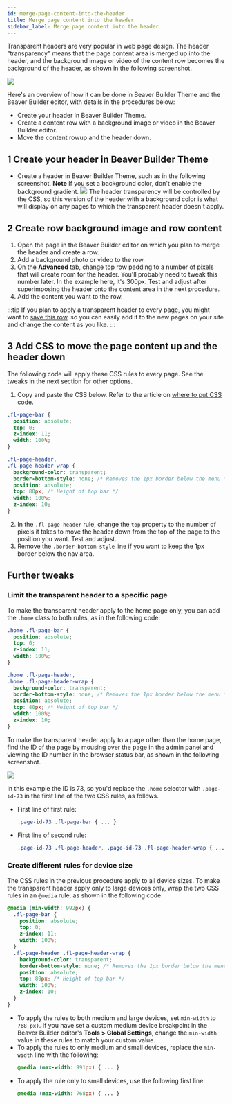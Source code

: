 ```yaml
---
id: merge-page-content-into-the-header
title: Merge page content into the header
sidebar_label: Merge page content into the header
---
```


Transparent headers are very popular in web page design. The header "transparency" means that the page content area is merged up into the header, and the background image or video of the content row becomes the background of the header, as shown in the following screenshot.

![](/img/merge-page-content-into-the-header-6682a21b.jpg)

Here's an overview of how it can be done in Beaver Builder Theme and the Beaver Builder editor, with details in the procedures below:

- Create your header in Beaver Builder Theme.
- Create a content row with a background image or video in the Beaver Builder editor.
- Move the content rowup and the header down.

## 1 Create your header in Beaver Builder Theme

- Create a header in Beaver Builder Theme, such as in the following screenshot.
  **Note** If you set a background color, don't enable the background gradient.
  ![](/img/merge-page-content-into-the-header-a57e83e5.jpg)
  The header transparency will be controlled by the CSS, so this version of the header with a background color is what will display on any pages to which the transparent header doesn't apply.

## 2 Create row background image and row content

1. Open the page in the Beaver Builder editor on which you plan to merge the header and create a row.
2. Add a background photo or video to the row.
3. On the **Advanced** tab, change top row padding to a number of pixels that will create room for the header.
   You'll probably need to tweak this number later. In the example here, it's 300px. Test and adjust after superimposing the header onto the content area in the next procedure.
4. Add the content you want to the row.

:::tip
If you plan to apply a transparent header to every page, you might want to [save this row](/beaver-builder/layouts/saved-content), so you can easily add it to the new pages on your site and change the content as you like.
:::

## 3 Add CSS to move the page content up and the header down

The following code will apply these CSS rules to every page. See the tweaks in the next section for other options.

1. Copy and paste the CSS below.
   Refer to the article on [where to put CSS code](/beaver-builder/basics/custom-code).

```css
.fl-page-bar {
  position: absolute;
  top: 0;
  z-index: 11;
  width: 100%;
}

.fl-page-header,
.fl-page-header-wrap {
  background-color: transparent;
  border-bottom-style: none; /* Removes the 1px border below the menu */
  position: absolute;
  top: 80px; /* Height of top bar */
  width: 100%;
  z-index: 10;
}
```

2. In the `.fl-page-header` rule, change the `top` property to the number of pixels it takes to move the header down from the top of the page to the position you want.
   Test and adjust.
3. Remove the `.border-bottom-style` line if you want to keep the 1px border below the nav area.

## Further tweaks

### Limit the transparent header to a specific page

To make the transparent header apply to the home page only, you can add the `.home` class to both rules, as in the following code:

```css
.home .fl-page-bar {
  position: absolute;
  top: 0;
  z-index: 11;
  width: 100%;
}

.home .fl-page-header,
.home .fl-page-header-wrap {
  background-color: transparent;
  border-bottom-style: none; /* Removes the 1px border below the menu */
  position: absolute;
  top: 80px; /* Height of top bar */
  width: 100%;
  z-index: 10;
}
```

To make the transparent header apply to a page other than the home page, find the ID of the page by mousing over the page in the admin panel and viewing the ID number in the browser status bar, as shown in the following screenshot.

![](/img/merge-page-content-into-the-header-646feb1e.png)

In this example the ID is 73, so you'd replace the `.home` selector with `.page-id-73` in the first line of the two CSS rules, as follows.

- First line of first rule:

  ```css
  .page-id-73 .fl-page-bar { ... }
  ```

- First line of second rule:
  ```css
  .page-id-73 .fl-page-header, .page-id-73 .fl-page-header-wrap { ... }
  ```

### Create different rules for device size

The CSS rules in the previous procedure apply to all device sizes. To make the transparent header apply only to large devices only, wrap the two CSS rules in an `@media` rule, as shown in the following code.

```css
@media (min-width: 992px) {
  .fl-page-bar {
    position: absolute;
    top: 0;
    z-index: 11;
    width: 100%;
  }
  .fl-page-header .fl-page-header-wrap {
    background-color: transparent;
    border-bottom-style: none; /* Removes the 1px border below the menu */
    position: absolute;
    top: 80px; /* Height of top bar */
    width: 100%;
    z-index: 10;
  }
}
```

- To apply the rules to both medium and large devices, set `min-width` to `768 px)`.
  If you have set a custom medium device breakpoint in the Beaver Builder editor's **Tools > Global Settings**, change the `min-width` value in these rules to match your custom value.
- To apply the rules to only medium and small devices, replace the `min-width` line with the following:
  ```css
  @media (max-width: 991px) { ... }
  ```
- To apply the rule only to small devices, use the following first line:
  ```css
  @media (max-width: 768px) { ... }
  ```
